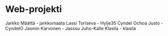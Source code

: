 # Web-projekti

Jarkko Määttä - jarkkomaata
Lassi Toriseva - Hylje35
Cyndel Ochoa Justo - CyndelO
Jasmin Karvonen - Jasssu
Juho-Kalle Klasila - klasila
